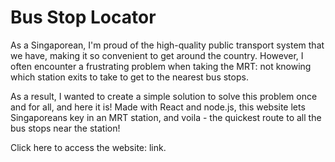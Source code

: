 # Bus Stop Locator

As a Singaporean, I'm proud of the high-quality public transport system that we have, making it so convenient to get around the country. However, I often encounter a frustrating problem when taking the MRT: not knowing which station exits to take to get to the nearest bus stops.

As a result, I wanted to create a simple solution to solve this problem once and for all, and here it is! Made with React and node.js, this website lets Singaporeans key in an MRT station, and voila - the quickest route to all the bus stops near the station!

Click here to access the website: link.